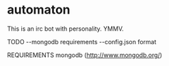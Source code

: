 automaton
=========
This is an irc bot with personality.  YMMV.

TODO
--mongodb requirements
--config.json format

REQUIREMENTS
mongodb (http://www.mongodb.org/)

